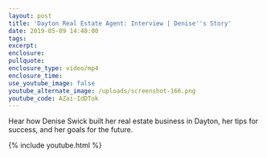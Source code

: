 ```yaml
---
layout: post
title: 'Dayton Real Estate Agent: Interview | Denise''s Story'
date: 2019-05-09 14:40:00
tags:
excerpt:
enclosure:
pullquote:
enclosure_type: video/mp4
enclosure_time:
use_youtube_image: false
youtube_alternate_image: /uploads/screenshot-166.png
youtube_code: AZai-IdDTok
---
```


Hear how Denise Swick built her real estate business in Dayton, her tips for success, and her goals for the future.

{% include youtube.html %}